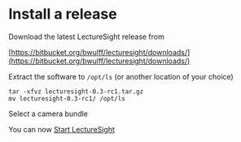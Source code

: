 # Install a release

Download the latest LectureSight release from

[https://bitbucket.org/bwulff/lecturesight/downloads/](https://bitbucket.org/bwulff/lecturesight/downloads/)

Extract the software to `/opt/ls` (or another location of your choice)

    tar -xfvz lecturesight-0.3-rc1.tar.gz
    mv lecturesight-0.3-rc1/ /opt/ls

Select a camera bundle

You can now [Start LectureSight](start)
